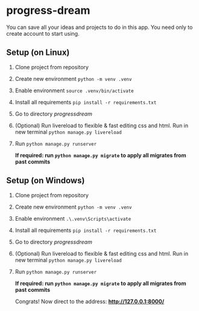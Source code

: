 # progress-dream
You can save all your ideas and projects to do in this app. You need only to create account to start using.

## Setup (on Linux)
1. Clone project from repository
2. Create new environment `python -m venv .venv`
3. Enable environment `source .venv/bin/activate`
4. Install all requirements `pip install -r requirements.txt`
5. Go to directory *progressdream*
6. (Optional) Run livereload to flexible & fast editing css and html. Run in new terminal `python manage.py livereload`
7. Run `python manage.py runserver`

   **If required: run `python manage.py migrate` to apply all migrates from past commits**

## Setup (on Windows)
1. Clone project from repository
2. Create new environment `python -m venv .venv`
3. Enable environment `.\.venv\Scripts\activate`
4. Install all requirements `pip install -r requirements.txt`
5. Go to directory *progressdream*
7. (Optional) Run livereload to flexible & fast editing css and html. Run in new terminal `python manage.py livereload`
8. Run `python manage.py runserver`

   **If required: run `python manage.py migrate` to apply all migrates from past commits**

   Congrats! Now direct to the address: **http://127.0.0.1:8000/**
